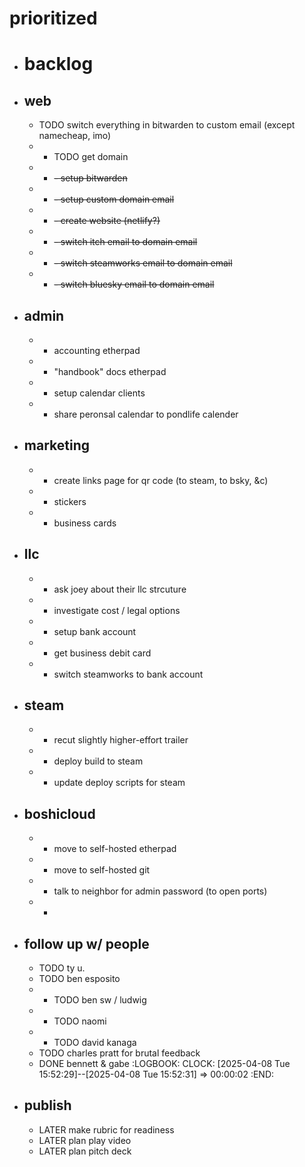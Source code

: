 # prioritized
- # backlog
- ## web
	- TODO switch everything in bitwarden to custom email (except namecheap, imo)
	- - TODO get domain
	- - ~~- setup bitwarden~~
	- - ~~- setup custom domain email~~
	- - ~~- create website (netlify?)~~
	- - ~~- switch itch email to domain email~~
	- - ~~- switch steamworks email to domain email~~
	- - ~~- switch bluesky email to domain email~~
- ## admin
	- - accounting etherpad
	- - "handbook" docs etherpad
	- - setup calendar clients
	- - share peronsal calendar to pondlife calender
- ## marketing
	- - create links page for qr code (to steam, to bsky, &c)
	- - stickers
	- - business cards
- ## llc
	- - ask joey about their llc strcuture
	- - investigate cost / legal options
	- - setup bank account
	- - get business debit card
	- - switch steamworks to bank account
- ## steam
	- - recut slightly higher-effort trailer
	- - deploy build to steam
	- - update deploy scripts for steam
- ## boshicloud
	- - move to self-hosted etherpad
	- - move to self-hosted git
	- - talk to neighbor for admin password (to open ports)
	- -
- ## follow up w/ people
	- TODO ty u.
	- TODO ben esposito
	- - TODO ben sw / ludwig
	- - TODO naomi
	- - TODO david kanaga
	- TODO charles pratt for brutal feedback
	- DONE bennett & gabe
	  :LOGBOOK:
	  CLOCK: [2025-04-08 Tue 15:52:29]--[2025-04-08 Tue 15:52:31] =>  00:00:02
	  :END:
- ## publish
	- LATER make rubric for readiness
	- LATER plan play video
	- LATER plan pitch deck